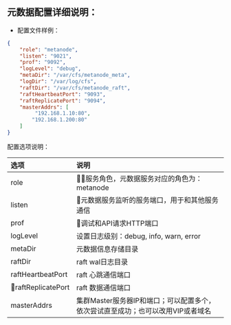## 元数据配置详细说明：
* 配置文件样例：
```json
{
    "role": "metanode",
    "listen": "9021",
    "prof": "9092",
    "logLevel": "debug",
    "metaDir": "/var/cfs/metanode_meta",
    "logDir": "/var/log/cfs",
    "raftDir": "/var/cfs/metanode_raft",
    "raftHeartbeatPort": "9093",
    "raftReplicatePort": "9094",
    "masterAddrs": [
         "192.168.1.10:80",
        "192.168.1.200:80"
    ]
}
```
配置选项说明：

| 选项 | 说明 |
|:----|:----|
| role | 服务角色，元数据服务对应的角色为：metanode|
| listen | 元数据服务监听的服务端口，用于和其他服务通信|
| prof | 调试和API请求HTTP端口 |
| logLevel | 设置日志级别：debug, info, warn, error |
| metaDir | 元数据信息存储目录 |
| raftDir | raft wal日志目录 |
| raftHeartbeatPort | raft 心跳通信端口 |
| raftReplicatePort | raft 数据通信端口 |
| masterAddrs | 集群Master服务器IP和端口；可以配置多个，依次尝试直至成功；也可以改用VIP或者域名|


